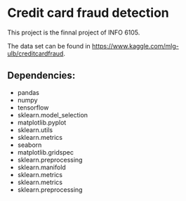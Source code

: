# Credit card fraud detection

This project is the finnal project of INFO 6105.

The data set can be found in https://www.kaggle.com/mlg-ulb/creditcardfraud.

## Dependencies:

* pandas
* numpy
* tensorflow 
* sklearn.model_selection
* matplotlib.pyplot
* sklearn.utils 
* sklearn.metrics 
* seaborn 
* matplotlib.gridspec 
* sklearn.preprocessing 
* sklearn.manifold
* sklearn.metrics
* sklearn.metrics 
* sklearn.preprocessing  
